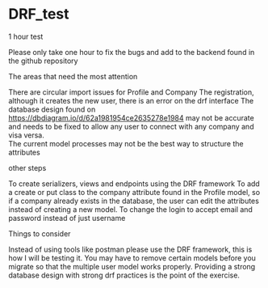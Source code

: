 # DRF_test


1 hour test


Please only take one hour to fix the bugs and add to the backend found in the github repository 

The areas that need the most attention 

There are circular import issues for Profile and Company
The registration, although it creates the new user, there is an error on the drf interface
The database design found on https://dbdiagram.io/d/62a1981954ce2635278e1984 may not be accurate and needs to be fixed to allow any user to connect with any company and visa versa.  
The current model processes may not be the best way to structure the attributes

other steps

To create serializers, views and endpoints using the DRF framework
To add a create or put class to the company attribute found in the Profile model, so if a company already exists in the database, the user can edit the attributes instead of creating a new model.
To change the login to accept email and password instead of just username


Things to consider

Instead of using tools like postman please use the DRF framework, this is how I will be testing it.
You may have to remove certain models before you migrate so that the multiple user model works properly.
Providing a strong database design with strong drf practices is the point of the exercise.

